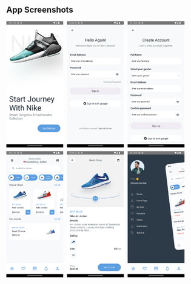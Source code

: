 ## App Screenshots

<div style="display: flex; flex-wrap: wrap; gap: 10px;">

  <img src="./src/assets/on-board.png" alt="Onboard Screen" width="150"/>
  <img src="./src/assets/login.png" alt="Login Screen" width="150"/>
  <img src="./src/assets/signin.png" alt="Signin Screen" width="150"/>
  <img src="./src/assets/home.png" alt="Home Screen" width="150"/>
  <img src="./src/assets/details.png" alt="Details Screen" width="150"/>
  <img src="./src/assets/profile.png" alt="Profile Screen" width="150"/>

</div>
